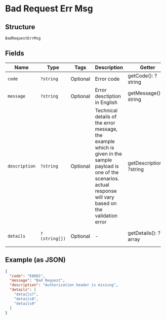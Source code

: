 
# Bad Request Err Msg

## Structure

`BadRequestErrMsg`

## Fields

| Name | Type | Tags | Description | Getter | Setter |
|  --- | --- | --- | --- | --- | --- |
| `code` | `?string` | Optional | Error code | getCode(): ?string | setCode(?string code): void |
| `message` | `?string` | Optional | Error desctiption in English | getMessage(): ?string | setMessage(?string message): void |
| `description` | `?string` | Optional | Technical details of the error message, the example which is given in the sample payload is one of the scenarios. actual response will vary based on the validation error | getDescription(): ?string | setDescription(?string description): void |
| `details` | `?(string[])` | Optional | - | getDetails(): ?array | setDetails(?array details): void |

## Example (as JSON)

```json
{
  "code": "E0001",
  "message": "Bad Request",
  "description": "Authorization header is missing",
  "details": [
    "details7",
    "details8",
    "details9"
  ]
}
```

